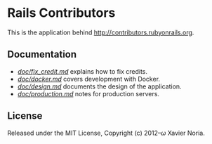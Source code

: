 # Rails Contributors

This is the application behind http://contributors.rubyonrails.org.

## Documentation

* [*doc/fix_credit.md*](doc/fix_credit.md) explains how to fix credits.
* [*doc/docker.md*](doc/docker.md) covers development with Docker.
* [*doc/design.md*](doc/design.md) documents the design of the application.
* [*doc/production.md*](doc/production.md) notes for production servers.

## License

Released under the MIT License, Copyright (c) 2012–<i>ω</i> Xavier Noria.
